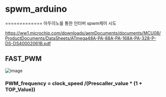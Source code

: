 # spwm_arduino
=============
아두이노를 통한 인터버 spwm제어 시도

https://ww1.microchip.com/downloads/aemDocuments/documents/MCU08/ProductDocuments/DataSheets/ATmega48A-PA-88A-PA-168A-PA-328-P-DS-DS40002061B.pdf


## FAST_PWM
![image](https://github.com/ziguin0925/spwm_arduino/assets/117524772/4129dc38-bc3a-44e1-b85c-55aa3375f0d8)

### PWM_frequency = clock_speed /(Prescaller_value * (1 + TOP_Value))

